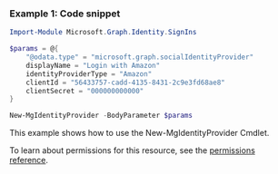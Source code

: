 ### Example 1: Code snippet

```powershellImport-Module Microsoft.Graph.Identity.SignIns

$params = @{
	"@odata.type" = "microsoft.graph.socialIdentityProvider"
	displayName = "Login with Amazon"
	identityProviderType = "Amazon"
	clientId = "56433757-cadd-4135-8431-2c9e3fd68ae8"
	clientSecret = "000000000000"
}

New-MgIdentityProvider -BodyParameter $params
```
This example shows how to use the New-MgIdentityProvider Cmdlet.
To learn about permissions for this resource, see the [permissions reference](/graph/permissions-reference).

